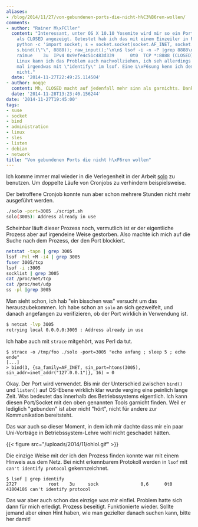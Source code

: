 ```yaml
---
aliases:
- /blog/2014/11/27/von-gebundenen-ports-die-nicht-h%C3%B6ren-wollen/
comments:
- author: "Rainer M\xFCller"
  content: "Interessant, unter OS X 10.10 Yosemite wird mir so ein Port \xFCbrigens
    als CLOSED angezeigt. Getestet hab ich das mit einem Einzeiler in Python.\n\n<pre>\n$
    python -c 'import socket; s = socket.socket(socket.AF_INET, socket.SOCK_STREAM);
    s.bind((\"\", 8888)); raw_input();'\n\n$ lsof -i -n -P |grep 8888\nPython    97609
    raimue    3u  IPv4 0x9efe4c51c483d339      0t0  TCP *:8888 (CLOSED)\n</pre>\n\nUnter
    Linux kann ich das Problem auch nachvollziehen, ich seh allerdings noch nicht
    mal irgendwas mit \"identify\" im lsof. Eine L\xF6sung kenn ich demnach also auch
    nicht."
  date: '2014-11-27T22:49:25.114504'
- author: noqqe
  content: Mh, CLOSED macht auf jedenfall mehr sinn als garnichts. Danke!
  date: '2014-11-28T13:23:40.156244'
date: '2014-11-27T19:45:00'
tags:
- suse
- socket
- bind
- administration
- linux
- sles
- listen
- debian
- network
title: "Von gebundenen Ports die nicht h\xF6ren wollen"
---
```


Ich komme immer mal wieder in die Verlegenheit in der Arbeit
[solo](http://timkay.com/solo/solo) zu benutzen.
Um doppelte Läufe von Cronjobs zu verhindern beispielsweise.

Der betroffene Cronjob konnte nun aber schon mehrere Stunden nicht mehr
ausgeführt werden.

``` bash
./solo -port=3005 ./script.sh
solo(3005): Address already in use
```

Scheinbar läuft dieser Prozess noch, vermutlich ist er der eigentliche
Prozess aber auf irgendeine Weise gestorben.  Also machte ich mich auf die
Suche nach dem Prozess, der den Port blockiert.

``` bash
netstat -tapn | grep 3005
lsof -Pnl +M -i4 | grep 3005
fuser 3005/tcp
lsof -i :3005
socklist | grep 3005
cat /proc/net/tcp
cat /proc/net/udp
ss -pl |grep 3005
```

Man sieht schon, ich hab "ein bisschen was" versucht um das herauszubekommen.
Ich habe schon an `solo` an sich gezweifelt, und danach angefangen zu
verifizieren, ob der Port wirklich in Verwendung ist.

``` bash
$ netcat -lvp 3005
retrying local 0.0.0.0:3005 : Address already in use
```

Ich habe auch mit `strace` mitgehört, was Perl da tut.

```
$ strace -o /tmp/foo ./solo -port=3005 "echo anfang ; sleep 5 ; echo ende"
[...]
> bind(3, {sa_family=AF_INET, sin_port=htons(3005), sin_addr=inet_addr("127.0.0.1")}, 16) = 0
```

Okay. Der Port wird verwendet. Bis mir der Unterschied zwischen `bind()`
und `listen()` auf OS-Ebene wirklich klar wurde verging eine peinlich lange
Zeit. Was bedeutet das innerhalb des Betriebssystems eigentlich. Ich kann
diesen Port/Socket mit den oben genannten Tools garnicht finden. Weil er
lediglich "gebunden" ist aber nicht "hört", nicht für andere zur
Kommunikation bereitsteht.

Das war auch so dieser Moment, in dem ich mir dachte dass mir ein paar
Uni-Vorträge in Betriebssystem-Lehre wohl nicht geschadet hätten.

{{< figure src="/uploads/2014/11/ohlol.gif" >}}

Die einzige Weise mit der ich den Prozess finden konnte war mit einem Hinweis
aus dem Netz. Bei nicht erkennbarem Protokoll werden in `lsof` mit `can't
identify protocol` gekennzeichnet.

```
$ lsof | grep identify
2727            root    3u     sock                0,6      0t0   41804186 can't identify protocol
```

Das war aber auch schon das einzige was mir einfiel. Problem hatte sich dann für
mich erledigt. Prozess beseitigt. Funktionierte wieder.
Sollte jemand aber einen Hint haben, wie man gezielter danach
suchen kann, bitte her damit!
